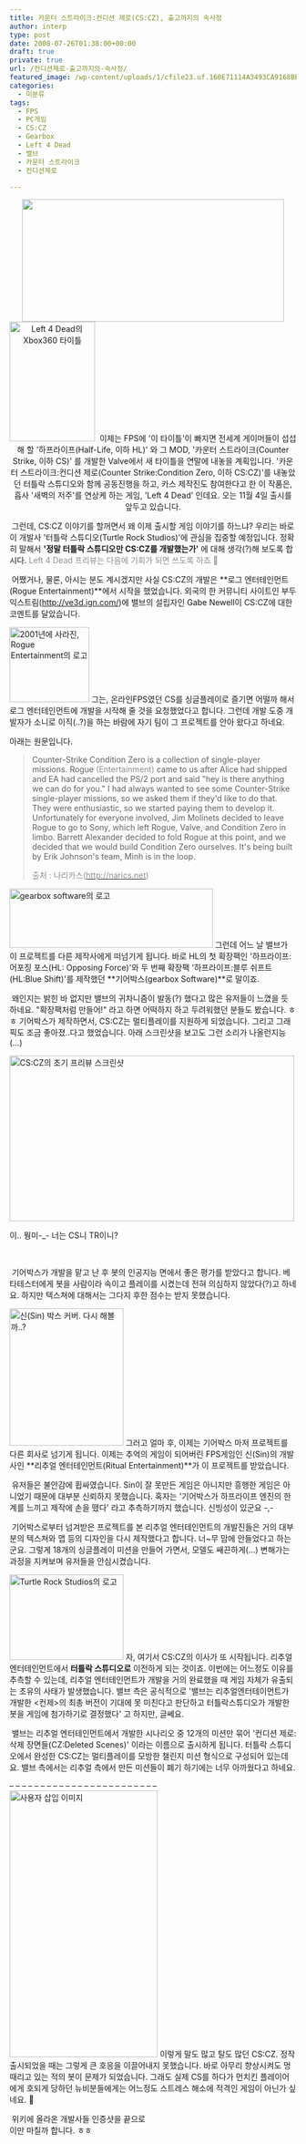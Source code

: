 ```yaml
---
title: 카운터 스트라이크:컨디션 제로(CS:CZ), 출고까지의 속사정
author: interp
type: post
date: 2008-07-26T01:38:00+00:00
draft: true
private: true
url: /컨디션제로-출고까지의-속사정/
featured_image: /wp-content/uploads/1/cfile23.uf.160E71114A3493CA9168BB.jpg
categories:
  - 미분류
tags:
  - FPS
  - PC게임
  - CS:CZ
  - Gearbox
  - Left 4 Dead
  - 밸브
  - 카운터 스트라이크
  - 컨디션제로

---
```

<P align=center><img src="http://interp.iwinv.net/wp-content/uploads/1/cfile2.uf.181811244A3493CD5B1A17.jpg" width="460" height="215" />

  
<img src="http://interp.iwinv.net/wp-content/uploads/1/cfile23.uf.160E71114A3493CA9168BB.jpg" class="alignleft" width="150" height="210" alt="Left 4 Dead의 Xbox360 타이틀" />  
&nbsp;이제는 FPS에 '이 타이틀'이 빠지면 전세계 게이머들이 섭섭해 할 '하프라이프(Half-Life, 이하 HL)' 와 그 MOD, '카운터 스트라이크(Counter Strike, 이하 CS)' 를 개발한 Valve에서 새 타이틀을 연말에 내놓을 계획입니다. '카운터 스트라이크:컨디션 제로(Counter Strike:Condition Zero, 이하 CS:CZ)'를 내놓았던 터틀락 스튜디오와 함께 공동진행을 하고, 카스 제작진도 참여한다고 한 이 작품은, 흡사 '새벽의 저주'를 연상케 하는 게임, 'Left 4 Dead' 인데요. 오는 11월 4일 출시를 앞두고 있습니다.  
  
&nbsp;그런데, CS:CZ 이야기를 할꺼면서 왜 이제 출시할 게임 이야기를 하느냐? 우리는 바로 이 개발사 '터틀락 스튜디오(Turtle Rock Studios)'에 관심을 집중할 예정입니다. 정확히 말해서 **'정말 터틀락 스튜디오만 CS:CZ를 개발했는가'** 에 대해 생각(?)해 보도록 합시다. <FONT color=#8e8e8e>Left 4 Dead 프리뷰는 다음에 기회가 되면 쓰도록 하죠 🙂  
</FONT>  
  
  
&nbsp;어쨌거나, 물론, 아시는 분도 계시겠지만 사실 CS:CZ의 개발은 **로그 엔터테인먼트(Rogue Entertainment)**에서 시작을 했었습니다. 외국의 한 커뮤니티 사이트인 부두익스트림(<http://ve3d.ign.com/>)에 밸브의 설립자인 Gabe Newell이 CS:CZ에 대한 코멘트를 달았습니다.   
  
  
<img src="http://interp.iwinv.net/wp-content/uploads/1/cfile5.uf.110BA2274A3493CB18E05D.jpg" class="alignleft" width="140" height="132" alt="2001년에 사라진, Rogue Entertainment의 로고" />&nbsp;그는, 온라인FPS였던 CS를 싱글플레이로 즐기면 어떨까 해서 로그 엔터테인먼트에 개발을 시작해 줄 것을 요청했었다고 합니다. 그런데 개발 도중 개발자가 소니로 이직(..?)을 하는 바람에 자기 팀이 그 프로젝트를 안아 왔다고 하네요.   
  
아래는 원문입니다.  
  

  


> Counter-Strike Condition Zero is a collection of single-player missions. Rogue <FONT color=#8e8e8e>(Entertainment)</FONT>&nbsp;came to us after Alice had shipped and EA had cancelled the PS/2 port and said "hey is there anything we can do for you." I had always wanted to see some Counter-Strike single-player missions, so we asked them if they'd like to do that. They were enthusiastic, so we started paying them to develop it. Unfortunately for everyone involved, Jim Molinets decided to leave Rogue to go to Sony, which left Rogue, Valve, and Condition Zero in limbo. Barrett Alexander decided to fold Rogue at this point, and we decided that we would build Condition Zero ourselves. It's being built by Erik Johnson's team, Minh is in the loop.   
>   
> <FONT color=#8e8e8e>출처 : 나리카스(</FONT>[<FONT color=#8e8e8e>http://narics.net</FONT>][1]<FONT color=#8e8e8e>) </FONT>  
  
<img src="http://interp.iwinv.net/wp-content/uploads/1/cfile1.uf.152FB2244A3493CC35BE09.jpg" class="alignright" width="357" height="104" alt="gearbox software의 로고" />&nbsp;그런데 어느 날 밸브가 이 프로젝트를 다른 제작사에게 떠넘기게 됩니다. 바로 HL의 첫 확장팩인 '하프라이프:어포징 포스(HL: Opposing Force)'와 두 번째 확장팩 '하프라이프:블루 쉬프트(HL:Blue Shift)'를 제작했던 **기어박스(gearbox Software)**로 말이죠.   
  
&nbsp;왜인지는 밝힌 바 없지만 밸브의 귀차니즘이 발동(?) 했다고 많은 유저들이 느꼈을 듯 하네요. "확장팩처럼 만들어!" 라고 하면 어떡하지 하고 두려워했던 분들도 봤습니다. ㅎㅎ 기어박스가 제작하면서, CS:CZ는 멀티플레이를 지원하게 되었습니다. 그리고 그래픽도 조금 좋아졌..다고 했었습니다. 아래 스크린샷을 보고도 그런 소리가 나올런지능(&#8230;)  
  


<div style="width: 510px" class="wp-caption alignright">
  <img src="http://interp.iwinv.net/wp-content/uploads/1/cfile22.uf.170148274A3493CB546CBC.jpg" width="500" height="291" alt="CS:CZ의 초기 프리뷰 스크린샷" />
  
  <p class="wp-caption-text">
    이.. 뭥미-_- 너는 CS니 TR이니?
  </p>
</div>

  
&nbsp;  
  
  
  
  
  
  
  
  
  
  
  
  
  
  
  
  
  
  
&nbsp;기어박스가 개발을 맡고 난 후 봇의 인공지능 면에서 좋은 평가를 받았다고 합니다. 베타테스터에게 봇을 사람이라 속이고 플레이를 시켰는데 전혀 의심하지 않았다(?)고 하네요. 하지만 텍스쳐에 대해서는 그다지 후한 점수는 받지 못했습니다.  
  
  
<img src="http://interp.iwinv.net/wp-content/uploads/1/cfile25.uf.17037B264A3493CC2F03FC.jpg" class="alignleft" width="200" height="241" alt="신(Sin) 박스 커버. 다시 해볼까..?" />&nbsp;그러고 얼마 후, 이제는 기어박스 마저 프로젝트를 다른 회사로 넘기게 됩니다. 이제는 추억의 게임이 되어버린 FPS게임인 신(Sin)의 개발사인 **리추얼 엔터테인먼트(Ritual Entertainment)**가 이 프로젝트를 받았습니다.  
  
&nbsp;유저들은 불안감에 휩싸였습니다. Sin이 잘 못만든 게임은 아니지만 흥행한 게임은 아니었기 때문에 대부분 신뢰하지 못했습니다. 혹자는 '기어박스가 하프라이프 엔진의 한계를 느끼고 제작에 손을 뗐다' 라고 추측하기까지 했습니다. 신빙성이 있군요 -,-  
  
&nbsp;기어박스로부터 넘겨받은 프로젝트를 본 리추얼 엔터테인먼트의 개발진들은 거의 대부분의 텍스쳐와 맵 등의 디자인을 다시 제작했다고 합니다. 너~무 맘에 안들었다고 하는군요. 그렇게 18개의 싱글플레이 미션을 만들어 가면서, 모델도 쌔끈하게(&#8230;) 변해가는 과정을 지켜보며 유저들을 안심시켰습니다.  
  
  
<img src="http://interp.iwinv.net/wp-content/uploads/1/cfile25.uf.140386264A3493CC3C2C1C.gif" class="alignright" width="200" height="150" alt="Turtle Rock Studios의 로고" />&nbsp;자, 여기서 CS:CZ의 이사가 또 시작됩니다. 리추얼 엔터테인먼트에서 **터틀락 스튜디오로** 이전하게 되는 것이죠. 이번에는 어느정도 이유를 추측할 수 있는데, 리추얼 엔터테인먼트가 개발을 거의 완료했을 때 게임 자체가 유출되는 초유의 사태가 발생했습니다. 밸브 측은 공식적으로 '밸브는 리추얼엔터테이먼트가 개발한 <컨제>의 최총 버전이 기대에 못 미친다고 판단하고 터틀락스튜디오가 개발한 봇을 게임에 첨가하기로 결정했다' 고 하지만, 글쎄요.  
  
&nbsp;밸브는 리추얼 엔터테인먼트에서 개발한 시나리오 중 12개의 미션만 묶어 '컨디션 제로:삭제 장면들(CZ:Deleted Scenes)' 이라는 이름으로 출시하게 됩니다. 터틀락 스튜디오에서 완성한 CS:CZ는 멀티플레이를 모방한 챌린지 미션 형식으로 구성되어 있는데요. 밸브 측에서는 리추얼 측에서 만든 미션들이 폐기 하기에는 너무 아까웠다고 하네요.  
  
  
&#8211; &#8211; &#8211; &#8211; &#8211; &#8211; &#8211; &#8211; &#8211; &#8211; &#8211; &#8211; &#8211; &#8211; &#8211; &#8211; &#8211; &#8211; &#8211; &#8211; &#8211; &#8211; &#8211; &#8211;   
<img src="http://interp.iwinv.net/wp-content/uploads/1/cfile1.uf.166624144A3493CD324F9D.jpg" class="alignleft" width="260" height="468" alt="사용자 삽입 이미지" />&nbsp;이렇게 말도 많고 탈도 많던 CS:CZ. 정작 출시되었을 때는 그렇게 큰 호응을 이끌어내지 못했습니다. 바로 아무리 향상시켜도 멍때리고 있는 적의 봇이 문제가 되었습니다. 그래도 실제 CS를 하다가 먼치킨 플레이어에게 호되게 당하던 뉴비분들에게는 어느정도 스트레스 해소에 적격인 게임이 아닌가 싶네요. 🙂  
  
  
  
  
  
  
  
  
  
  
  
  
&nbsp;위키에 올라온 개발사들 인증샷을 끝으로   
이만 마칠까 합니다. ㅎㅎ  
</p>

 [1]: http://narics.net/